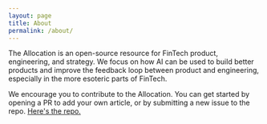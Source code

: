 ```yaml
---
layout: page
title: About
permalink: /about/
---
```


The Allocation is an open-source resource for FinTech product, engineering, and strategy. We focus on how AI can be used to build better products and improve the feedback loop between product and engineering, 
especially in the more esoteric parts of FinTech.

We encourage you to contribute to the Allocation. You can get started by opening a PR to add your own article, or by submitting a new issue to the repo. [Here's the repo.](https://github.com/scott-p-morgan/th-eallocation)
